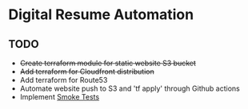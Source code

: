 # Digital Resume Automation

## TODO

* ~~Create terraform module for static website S3 bucket~~
* ~~Add terraform for Cloudfront distribution~~
* Add terraform for Route53 
* Automate website push to S3 and 'tf apply' through Github actions
* Implement [Smoke Tests](https://docs.cypress.io/guides/overview/why-cypress)
